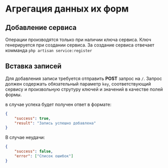 # Агрегация данных их форм

## Добавление сервиса

Операции производятся только при наличии ключа сервиса. Ключ генерируется при создании сервиса. 
За создание сервиса отвечает комманда `php artisan service:register`

## Вставка записей

Для добавления записи требуется отправить __POST__ запрос на `/`. 
Запрос должен содержать обязательный параметр `key`, соответствующий сервису и произвольную струтуру ключей и значений в качестве полей формы.

в случае успеха будет получен ответ в формате:

```json
{
    "success": true,
    "result": "Запись успешно добавлена"
}
```

В случае неудачи:

```json
{
    "success": false,
    "error": ["Список ошибок"]
}
```

